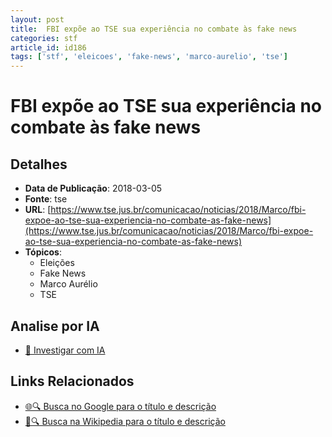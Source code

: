 ```yaml
---
layout: post
title:  FBI expõe ao TSE sua experiência no combate às fake news
categories: stf
article_id: id186
tags: ['stf', 'eleicoes', 'fake-news', 'marco-aurelio', 'tse']
---
```


# FBI expõe ao TSE sua experiência no combate às fake news

## Detalhes
- **Data de Publicação**: 2018-03-05
- **Fonte**: tse
- **URL**: [https://www.tse.jus.br/comunicacao/noticias/2018/Marco/fbi-expoe-ao-tse-sua-experiencia-no-combate-as-fake-news](https://www.tse.jus.br/comunicacao/noticias/2018/Marco/fbi-expoe-ao-tse-sua-experiencia-no-combate-as-fake-news)
- **Tópicos**:
  - Eleições
  - Fake News
  - Marco Aurélio
  - TSE

## Analise por IA
- [🤖 Investigar com IA](https://www.perplexity.ai/search?q=%22not%C3%ADcia%20artigo%20Brasil%22%20FBI%20exp%C3%B5e%20ao%20TSE%20sua%20experi%C3%AAncia%20no%20combate%20%C3%A0s%20fake%20news%20tse%202018-03-05)

## Links Relacionados
- [🌐🔍 Busca no Google para o título e descrição](https://www.google.com/search?q=%22not%C3%ADcia%20artigo%20Brasil%22%20FBI%20exp%C3%B5e%20ao%20TSE%20sua%20experi%C3%AAncia%20no%20combate%20%C3%A0s%20fake%20news%20tse%202018-03-05)
- [📖🔍 Busca na Wikipedia para o título e descrição](https://pt.wikipedia.org/w/index.php?search=%22not%C3%ADcia%20artigo%20Brasil%22%20FBI%20exp%C3%B5e%20ao%20TSE%20sua%20experi%C3%AAncia%20no%20combate%20%C3%A0s%20fake%20news%20tse%202018-03-05)

